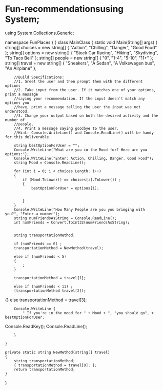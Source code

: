 # Fun-recommendationsusing System;
using System.Collections.Generic;

namespace FunPlaces { }
   class MainClass
{
    static void Main(String[] args)
    {
        string[] choices = new string[] { "Action", "Chilling", "Danger", "Good Food" };
        string[] options = new string[] { "Stock Car Racing", "Hiking", "Skydiving", "To Taco Bell" };
        string[] people = new string[] { "0", "1-4", "5-10", "11+" };
        string[] travel = new string[] { "Sneakers", "A Sedan", "A Volkswagen bus", "An Airplane" };

        //Build Specifications:
        //1. Greet the user and then prompt them with the different options
        //2. Take input from the user. If it matches one of your options, print a message
        //saying your recommendation. If the input doesn’t match any options you
        //have, print a message telling the user the input was not understood.
        //3. Change your output based on both the desired activity and the number of
        //people.
        //4. Print a message saying goodbye to the user.
        //Hint: Console.WriteLine() and Console.ReadLine() will be handy for this deliverable.

        string bestOptionForUser = "";
        Console.WriteLine("What are you in the Mood for? Here are you options:");
        Console.WriteLine("Enter: Action, Chilling, Danger, Good Food");
        string Mood = Console.ReadLine();

        for (int i = 0; i < choices.Length; i++)
        {
            if (Mood.ToLower() == choices[i].ToLower()) ;
            {
                bestOptionForUser = options[i];


            }
        }
        Console.WriteLine("How Many People are you you bringing with you?", "Enter a number");
        string numFriendsAsString = Console.ReadLine();
        int numFriends = Convert.ToInt32(numFriendsAsString);

        
        string transportationMethod;

        if (numFriends == 0) ;
        transportationMethod = NewMethod(travel);

        else if (numFriends < 5)
        {
            ;
        }

        transportationMethod = travel[1];
        
        else if (numFriends < 11) ;
        (transportationMethod travel[2]);
{}
        else transportationMethod = travel[3];

        Console.WriteLine {
            " If you're in the mood for " + Mood + ", "you should go", + bestOptionForUser;


   Console.ReadKey();
            Console.ReadLine();

        }

    }

    private static string NewMethod(string[] travel)
    {
        string transportationMethod;
        { transportationMethod = travel[0]; };
        return transportationMethod;
    }
}   
